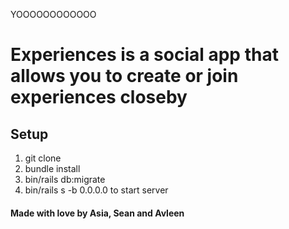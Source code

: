 YOOOOOOOOOOOO


# Experiences is a social app that allows you to create or join experiences closeby


## Setup
1. git clone
2. bundle install
3. bin/rails db:migrate
4. bin/rails s -b 0.0.0.0 to start server

#### Made with love by Asia, Sean and Avleen
